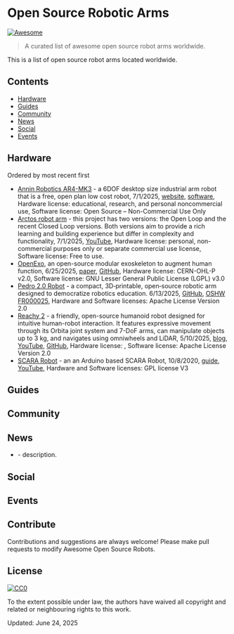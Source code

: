 # Open Source Robotic Arms

[![Awesome](https://awesome.re/badge.svg)](https://awesome.re)

> A curated list of awesome open source robot arms worldwide.

This is a list of open source robot arms located worldwide. 


## Contents

- [Hardware](#hardware)
- [Guides](#guides)
- [Community](#community)
- [News](#news)
- [Social](#social)
- [Events](#events)

## Hardware

Ordered by most recent first

* [Annin Robotics AR4-MK3](https://www.anninrobotics.com/) - a 6DOF desktop size industrial arm robot that is a free, open plan low cost robot, 7/1/2025, [website](https://www.anninrobotics.com/), [software](https://www.anninrobotics.com/downloads), Hardware license: educational, research, and personal noncommercial use, Software license: Open Source – Non-Commercial Use Only
* [Arctos robot arm](https://arctosrobotics.com/) - this project has two versions: the Open Loop and the recent Closed Loop versions. Both versions aim to provide a rich learning and building experience but differ in complexity and functionality, 7/1/2025, [YouTube](https://www.youtube.com/watch?v=8DtwWGTlogU), Hardware license: personal, non-commercial purposes only or separate commercial use license, Software license: Free to use.
* [OpenExo](https://www.hackster.io/news/openexo-opens-the-door-to-diy-exoskeletons-889b14cce40d), an open-source modular exoskeleton to augment human function, 6/25/2025, [paper](https://www.science.org/doi/10.1126/scirobotics.adt1591), [GitHub](https://github.com/naubiomech/OpenExo), Hardware license: CERN-OHL-P v2.0, Software license: GNU Lesser General Public License (LGPL) v3.0
* [Pedro 2.0 Robot](https://www.hackster.io/almtzr/pedro-robot-a-fully-open-source-robotic-arm-for-hands-eeb7dd) - a compact, 3D‑printable, open‑source robotic arm designed to democratize robotics education. 6/13/2025, [GitHub](https://github.com/almtzr/Pedro), [OSHW FR000025](https://certification.oshwa.org/fr000025.html), Hardware and Software licenses: Apache License Version 2.0
* [Reachy 2](https://www.infoq.com/news/2025/05/huggingface-reachy-robot/) - a friendly, open-source humanoid robot designed for intuitive human-robot interaction. It features expressive movement through its Orbita joint system and 7-DoF arms, can manipulate objects up to 3 kg, and navigates using omniwheels and LiDAR, 5/10/2025, [blog](https://huggingface.co/blog/hugging-face-pollen-robotics-acquisition#about-reachy-2), [YouTube](https://www.youtube.com/watch?v=Er8SPJsIYr0), [GitHub](https://github.com/pollen-robotics/reachy2-sdk), Hardware license:  , Software license: Apache License Version 2.0
* [SCARA Robot](https://howtomechatronics.com/projects/scara-robot-how-to-build-your-own-arduino-based-robot/#h-programming-the-scara-robot-arduino-and-processing-code) - an an Arduino based SCARA Robot, 10/8/2020, [guide](https://howtomechatronics.com/projects/scara-robot-how-to-build-your-own-arduino-based-robot/#h-programming-the-scara-robot-arduino-and-processing-code), [YouTube](https://youtu.be/1QHJksTrk8s?feature=shared), Hardware and Software licenses: GPL license V3

## Guides

## Community


## News

- []() - description.


## Social



## Events


## Contribute

Contributions and suggestions are always welcome! Please make pull requests to modify Awesome Open Source Robots.

## License

[![CC0](https://mirrors.creativecommons.org/presskit/buttons/88x31/svg/cc-zero.svg)](https://creativecommons.org/publicdomain/zero/1.0/)

To the extent possible under law, the authors have waived all copyright and related or neighbouring rights to this work.

Updated: June 24, 2025
